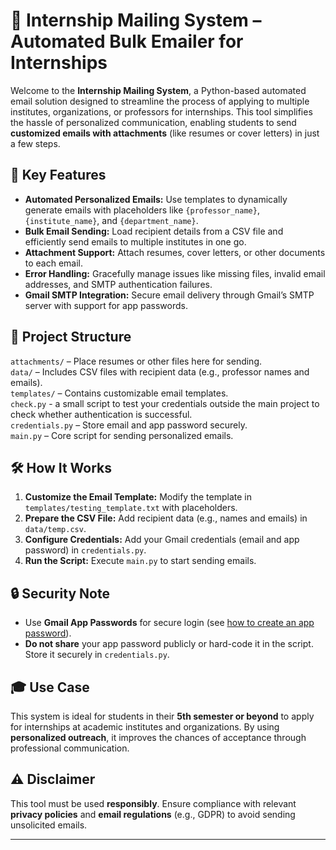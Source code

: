 # 📧 Internship Mailing System – Automated Bulk Emailer for Internships

Welcome to the **Internship Mailing System**, a Python-based automated email solution designed to streamline the process of applying to multiple institutes, organizations, or professors for internships. This tool simplifies the hassle of personalized communication, enabling students to send **customized emails with attachments** (like resumes or cover letters) in just a few steps.

## 🚀 Key Features
- **Automated Personalized Emails:** Use templates to dynamically generate emails with placeholders like `{professor_name}`, `{institute_name}`, and `{department_name}`.
- **Bulk Email Sending:** Load recipient details from a CSV file and efficiently send emails to multiple institutes in one go.
- **Attachment Support:** Attach resumes, cover letters, or other documents to each email.
- **Error Handling:** Gracefully manage issues like missing files, invalid email addresses, and SMTP authentication failures.
- **Gmail SMTP Integration:** Secure email delivery through Gmail’s SMTP server with support for app passwords.

## 📂 Project Structure
`attachments/` – Place resumes or other files here for sending.<br>
`data/` – Includes CSV files with recipient data (e.g., professor names and emails).<br>
`templates/` – Contains customizable email templates.<br>
`check.py` - a small script to test your credentials outside the main project to check whether authentication is successful.<br>
`credentials.py` – Store email and app password securely.<br>
`main.py` – Core script for sending personalized emails.

## 🛠️ How It Works
1. **Customize the Email Template:** Modify the template in `templates/testing_template.txt` with placeholders.
2. **Prepare the CSV File:** Add recipient data (e.g., names and emails) in `data/temp.csv`.
3. **Configure Credentials:** Add your Gmail credentials (email and app password) in `credentials.py`.
4. **Run the Script:** Execute `main.py` to start sending emails.

## 🔒 Security Note
- Use **Gmail App Passwords** for secure login (see [how to create an app password](https://myaccount.google.com/apppasswords)).
- **Do not share** your app password publicly or hard-code it in the script. Store it securely in `credentials.py`.

## 🎓 Use Case
This system is ideal for students in their **5th semester or beyond** to apply for internships at academic institutes and organizations. By using **personalized outreach**, it improves the chances of acceptance through professional communication.

## ⚠️ Disclaimer
This tool must be used **responsibly**. Ensure compliance with relevant **privacy policies** and **email regulations** (e.g., GDPR) to avoid sending unsolicited emails.

---


